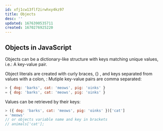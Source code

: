 ```yaml
---
id: xfj1cw13flf2irwhxy4kz97
title: Objects
desc: ''
updated: 1676390535711
created: 1670276925220
---
```

## Objects in JavaScript

Objects can be a dictionary-like structure with keys matching unique values, i.e.: A key-value pair.

Object literals are created with curly braces, {} , and keys separated from values with a colon, : Mutiple key-value pairs are comma separated:
```js
> { dog: 'barks', cat: 'meows', pig: 'oinks' }
= { dog: 'barks', cat: 'meows', pig: 'oinks' }
```

Values can be retrieved by their keys:
```js
> ({ dog: 'barks', cat: 'meows', pig: 'oinks' })['cat']
= 'meows'
// or objects variable name and key in brackets
// animals['cat'];
```